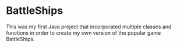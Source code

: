 # BattleShips
This was my first Java project that incorporated multiple classes and functions in order to create my own version of the popular game BattleShips. 
